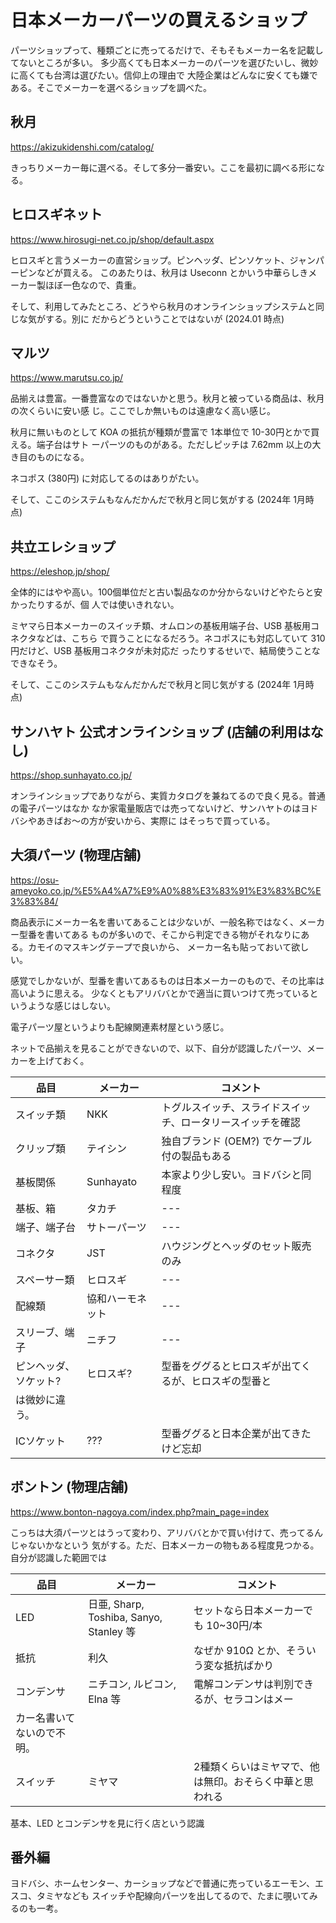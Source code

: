# 日本メーカーパーツの買えるショップ

パーツショップって、種類ごとに売ってるだけで、そもそもメーカー名を記載してないところが多い。
多少高くても日本メーカーのパーツを選びたいし、微妙に高くても台湾は選びたい。信仰上の理由で
大陸企業はどんなに安くても嫌である。そこでメーカーを選べるショップを調べた。

## 秋月 

https://akizukidenshi.com/catalog/

きっちりメーカー毎に選べる。そして多分一番安い。ここを最初に調べる形になる。

## ヒロスギネット 

https://www.hirosugi-net.co.jp/shop/default.aspx

ヒロスギと言うメーカーの直営ショップ。ピンヘッダ、ピンソケット、ジャンパーピンなどが買える。
このあたりは、秋月は Useconn とかいう中華らしきメーカー製ほぼ一色なので、貴重。

そして、利用してみたところ、どうやら秋月のオンラインショップシステムと同じな気がする。別に
だからどうということではないが (2024.01 時点)

## マルツ 

https://www.marutsu.co.jp/

品揃えは豊富。一番豊富なのではないかと思う。秋月と被っている商品は、秋月の次くらいに安い感
じ。ここでしか無いものは遠慮なく高い感じ。

秋月に無いものとして KOA の抵抗が種類が豊富で 1本単位で 10-30円とかで買える。端子台はサト
ーパーツのものがある。ただしピッチは 7.62mm 以上の大き目のものになる。

ネコポス (380円) に対応してるのはありがたい。

そして、ここのシステムもなんだかんだで秋月と同じ気がする (2024年 1月時点)

## 共立エレショップ 

https://eleshop.jp/shop/

全体的にはやや高い。100個単位だと古い製品なのか分からないけどやたらと安かったりするが、個
人では使いきれない。

ミヤマら日本メーカーのスイッチ類、オムロンの基板用端子台、USB 基板用コネクタなどは、こちら
で買うことになるだろう。ネコポスにも対応していて 310円だけど、USB 基板用コネクタが未対応だ
ったりするせいで、結局使うことなできなそう。

そして、ここのシステムもなんだかんだで秋月と同じ気がする (2024年 1月時点)

## サンハヤト 公式オンラインショップ (店舗の利用はなし)

https://shop.sunhayato.co.jp/

オンラインショップでありながら、実質カタログを兼ねてるので良く見る。普通の電子パーツはなか
なか家電量販店では売ってないけど、サンハヤトのはヨドバシやあきばお〜の方が安いから、実際に
はそっちで買っている。

## 大須パーツ (物理店舗)

https://osu-ameyoko.co.jp/%E5%A4%A7%E9%A0%88%E3%83%91%E3%83%BC%E3%83%84/

商品表示にメーカー名を書いてあることは少ないが、一般名称ではなく、メーカー型番を書いてある
ものが多いので、そこから判定できる物がそれなりにある。カモイのマスキングテープで良いから、
メーカー名も貼っておいて欲しい。

感覚でしかないが、型番を書いてあるものは日本メーカーのもので、その比率は高いように思える。
少なくともアリババとかで適当に買いつけて売っているというような感じはしない。

電子パーツ屋というよりも配線関連素材屋という感じ。

ネットで品揃えを見ることができないので、以下、自分が認識したパーツ、メーカーを上げておく。

| 品目                  | メーカー        | コメント |
| ---                   | ------          | -------- |
| スイッチ類            | NKK             | トグルスイッチ、スライドスイッチ、ロータリースイッチを確認 |
| クリップ類            | テイシン        | 独自ブランド (OEM?) でケーブル付の製品もある |
| 基板関係              | Sunhayato       | 本家より少し安い。ヨドバシと同程度 |
| 基板、箱              | タカチ          | --- |
| 端子、端子台          |サトーパーツ     |  ---|
| コネクタ              | JST             | ハウジングとヘッダのセット販売のみ |
| スペーサー類          | ヒロスギ        | ---|
| 配線類                | 協和ハーモネット| ---|
| スリーブ、端子        | ニチフ          | --- |
| ピンヘッダ、ソケット? | ヒロスギ?       | 型番をググるとヒロスギが出てくるが、ヒロスギの型番と
は微妙に違う。|
| ICソケット            | ???             | 型番ググると日本企業が出てきたけど忘却 |

## ボントン (物理店舗)

https://www.bonton-nagoya.com/index.php?main_page=index

こっちは大須パーツとはうって変わり、アリババとかで買い付けて、売ってるんじゃないかなという
気がする。ただ、日本メーカーの物もある程度見つかる。自分が認識した範囲では

| 品目       | メーカー | コメント |
| ---        | ---      | ---      | 
| LED        | 日亜, Sharp, Toshiba, Sanyo, Stanley 等 | セットなら日本メーカーでも 10~30円/本 |
| 抵抗       | 利久     | なぜか 910Ω とか、そういう変な抵抗ばかり |
| コンデンサ | ニチコン, ルビコン, Elna 等 | 電解コンデンサは判別できるが、セラコンはメー
カー名書いてないので不明。|
| スイッチ   | ミヤマ   | 2種類くらいはミヤマで、他は無印。おそらく中華と思われる |

基本、LED とコンデンサを見に行く店という認識

## 番外編

ヨドバシ、ホームセンター、カーショップなどで普通に売っているエーモン、エスコ、タミヤなども
スイッチや配線向パーツを出してるので、たまに覗いてみるのも一考。

